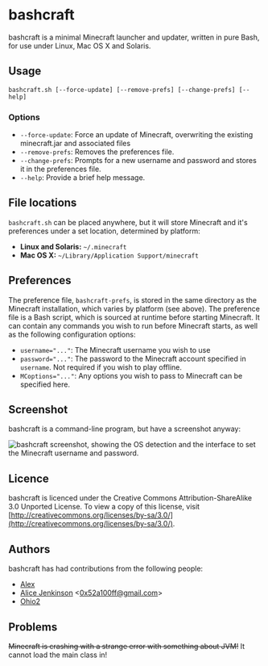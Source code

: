 bashcraft
=========

bashcraft is a minimal Minecraft launcher and updater, written in pure Bash, for use under Linux, Mac OS X and Solaris.

Usage
-----

```
bashcraft.sh [--force-update] [--remove-prefs] [--change-prefs] [--help]
```

### Options ###
* `--force-update`: Force an update of Minecraft, overwriting the existing minecraft.jar and associated files
* `--remove-prefs`: Removes the preferences file.
* `--change-prefs`: Prompts for a new username and password and stores it in the preferences file.
* `--help`: Provide a brief help message.

File locations
--------------

`bashcraft.sh` can be placed anywhere, but it will store Minecraft and it's preferences under a set location, determined by platform:

* **Linux and Solaris:** `~/.minecraft`
* **Mac OS X:** `~/Library/Application Support/minecraft`

Preferences
-----------

The preference file, `bashcraft-prefs`, is stored in the same directory as the Minecraft installation, which varies by platform (see above). 
The preference file is a Bash script, which is sourced at runtime before starting Minecraft. 
It can contain any commands you wish to run before Minecraft starts, as well as the following configuration options:

* `username="..."`: The Minecraft username you wish to use
* `password="..."`: The password to the Minecraft account specified in `username`. Not required if you wish to play offline.
* `MCoptions="..."`: Any options you wish to pass to Minecraft can be specified here.

Screenshot
----------

bashcraft is a command-line program, but have a screenshot anyway:

![bashcraft screenshot, showing the OS detection and the interface to set the Minecraft username and password.](http://i.imgur.com/EGTZZ.png)

Licence
-------

bashcraft is licenced under the Creative Commons Attribution-ShareAlike 3.0 Unported License. To view a copy of this license, visit [http://creativecommons.org/licenses/by-sa/3.0/](http://creativecommons.org/licenses/by-sa/3.0/).

Authors
-------

bashcraft has had contributions from the following people:

* [Alex](https://github.com/Qwertylex)
* [Alice Jenkinson](https://github.com/0x52a1) <[0x52a100ff@gmail.com](mailto:0x52a100ff@gmail.com)>
* [Ohio2](https://github.com/Ohio2)

Problems
--------
~~Minecraft is crashing with a strange error with something about JVM!~~
It cannot load the main class in!
